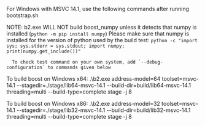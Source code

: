 For Windows with MSVC 14.1, use the following commands after running bootstrap.sh

NOTE: b2.exe WILL NOT build boost_numpy unless it detects that numpy is installed (`python -m pip install numpy`)
	  Please make sure that numpy is installed for the version of python used by the build test:
	  `python -c "import sys; sys.stderr = sys.stdout; import numpy; print(numpy.get_include())"`
	  
	  To check test command on your own system, add `--debug-configuration` to commands given below
	  

To build boost on Windows x64:
.\b2.exe address-model=64 toolset=msvc-14.1 --stagedir=./stage/lib64-msvc-14.1 --build-dir=build/lib64-msvc-14.1 threading=multi --build-type=complete stage -j 8

To build boost on Windows x86:
.\b2.exe address-model=32 toolset=msvc-14.1 --stagedir=./stage/lib32-msvc-14.1 --build-dir=build/lib32-msvc-14.1 threading=multi --build-type=complete stage -j 8
